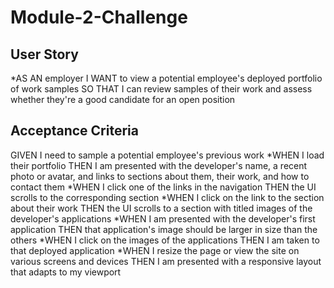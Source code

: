 # Module-2-Challenge
## User Story
*AS AN employer
I WANT to view a potential employee's deployed portfolio of work samples
SO THAT I can review samples of their work and assess whether they're a good candidate for an open position
## Acceptance Criteria
GIVEN I need to sample a potential employee's previous work
*WHEN I load their portfolio
THEN I am presented with the developer's name, a recent photo or avatar, and links to sections about them, their work, and how to contact them
*WHEN I click one of the links in the navigation
THEN the UI scrolls to the corresponding section
*WHEN I click on the link to the section about their work
THEN the UI scrolls to a section with titled images of the developer's applications
*WHEN I am presented with the developer's first application
THEN that application's image should be larger in size than the others
*WHEN I click on the images of the applications
THEN I am taken to that deployed application
*WHEN I resize the page or view the site on various screens and devices
THEN I am presented with a responsive layout that adapts to my viewport